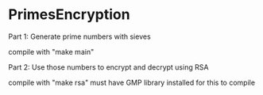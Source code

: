 # PrimesEncryption

Part 1: Generate prime numbers with sieves

compile with "make main"

Part 2: Use those numbers to encrypt and decrypt using RSA

compile with "make rsa"
must have GMP library installed for this to compile